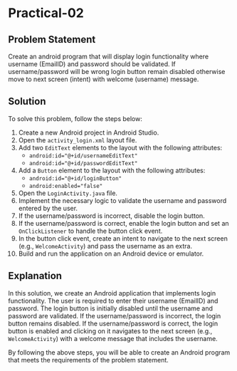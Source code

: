 # Practical-02

## Problem Statement

Create an android program that will display login functionality where username (EmailID) and password should be validated. If username/password will be wrong login button remain disabled otherwise move to next screen (intent) with welcome (username) message.

## Solution

To solve this problem, follow the steps below:

1. Create a new Android project in Android Studio.
2. Open the `activity_login.xml` layout file.
3. Add two `EditText` elements to the layout with the following attributes:
   - `android:id="@+id/usernameEditText"`
   - `android:id="@+id/passwordEditText"`
4. Add a `Button` element to the layout with the following attributes:
   - `android:id="@+id/loginButton"`
   - `android:enabled="false"`
5. Open the `LoginActivity.java` file.
6. Implement the necessary logic to validate the username and password entered by the user.
7. If the username/password is incorrect, disable the login button.
8. If the username/password is correct, enable the login button and set an `OnClickListener` to handle the button click event.
9. In the button click event, create an intent to navigate to the next screen (e.g., `WelcomeActivity`) and pass the username as an extra.
10. Build and run the application on an Android device or emulator.

## Explanation

In this solution, we create an Android application that implements login functionality. The user is required to enter their username (EmailID) and password. The login button is initially disabled until the username and password are validated. If the username/password is incorrect, the login button remains disabled. If the username/password is correct, the login button is enabled and clicking on it navigates to the next screen (e.g., `WelcomeActivity`) with a welcome message that includes the username.

By following the above steps, you will be able to create an Android program that meets the requirements of the problem statement.
